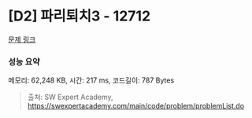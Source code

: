 # [D2] 파리퇴치3 - 12712 

[문제 링크](https://swexpertacademy.com/main/code/problem/problemDetail.do?contestProbId=AXuARWAqDkQDFARa) 

### 성능 요약

메모리: 62,248 KB, 시간: 217 ms, 코드길이: 787 Bytes



> 출처: SW Expert Academy, https://swexpertacademy.com/main/code/problem/problemList.do